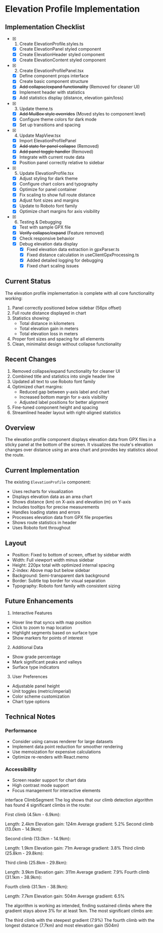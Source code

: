 # Elevation Profile Implementation

## Implementation Checklist

- [x] 1. Create ElevationProfile.styles.ts
  - [x] Create ElevationPanel styled component
  - [x] Create ElevationHeader styled component
  - [x] Create ElevationContent styled component

- [x] 2. Create ElevationProfilePanel.tsx
  - [x] Define component props interface
  - [x] Create basic component structure
  - [x] ~~Add collapse/expand functionality~~ (Removed for cleaner UI)
  - [x] Implement header with statistics
  - [x] Add statistics display (distance, elevation gain/loss)

- [x] 3. Update theme.ts
  - [x] ~~Add MuiBox style overrides~~ (Moved styles to component level)
  - [x] Configure theme colors for dark mode
  - [x] Set up transitions and spacing

- [x] 4. Update MapView.tsx
  - [x] Import ElevationProfilePanel
  - [x] ~~Add state for panel collapse~~ (Removed)
  - [x] ~~Add panel toggle handler~~ (Removed)
  - [x] Integrate with current route data
  - [x] Position panel correctly relative to sidebar

- [x] 5. Update ElevationProfile.tsx
  - [x] Adjust styling for dark theme
  - [x] Configure chart colors and typography
  - [x] Optimize for panel container
  - [x] Fix scaling to show full route distance
  - [x] Adjust font sizes and margins
  - [x] Update to Roboto font family
  - [x] Optimize chart margins for axis visibility

- [x] 6. Testing & Debugging
  - [x] Test with sample GPX file
  - [x] ~~Verify collapse/expand~~ (Feature removed)
  - [x] Check responsive behavior
  - [x] Debug elevation data display
    - [x] Fixed elevation data extraction in gpxParser.ts
    - [x] Fixed distance calculation in useClientGpxProcessing.ts
    - [x] Added detailed logging for debugging
    - [x] Fixed chart scaling issues

## Current Status
The elevation profile implementation is complete with all core functionality working:
1. Panel correctly positioned below sidebar (56px offset)
2. Full route distance displayed in chart
3. Statistics showing:
   - Total distance in kilometers
   - Total elevation gain in meters
   - Total elevation loss in meters
4. Proper font sizes and spacing for all elements
5. Clean, minimalist design without collapse functionality

## Recent Changes
1. Removed collapse/expand functionality for cleaner UI
2. Combined title and statistics into single header line
3. Updated all text to use Roboto font family
4. Optimized chart margins:
   - Reduced gap between y-axis label and chart
   - Increased bottom margin for x-axis visibility
   - Adjusted label positions for better alignment
5. Fine-tuned component height and spacing
6. Streamlined header layout with right-aligned statistics

## Overview
The elevation profile component displays elevation data from GPX files in a sticky panel at the bottom of the screen. It visualizes the route's elevation changes over distance using an area chart and provides key statistics about the route.

## Current Implementation
The existing `ElevationProfile` component:
- Uses recharts for visualization
- Displays elevation data as an area chart
- Shows distance (km) on X-axis and elevation (m) on Y-axis
- Includes tooltips for precise measurements
- Handles loading states and errors
- Processes elevation data from GPX file properties
- Shows route statistics in header
- Uses Roboto font throughout

## Layout
- Position: Fixed to bottom of screen, offset by sidebar width
- Width: Full viewport width minus sidebar
- Height: 220px total with optimized internal spacing
- Z-index: Above map but below sidebar
- Background: Semi-transparent dark background
- Border: Subtle top border for visual separation
- Typography: Roboto font family with consistent sizing

## Future Enhancements

1. Interactive Features
- Hover line that syncs with map position
- Click to zoom to map location
- Highlight segments based on surface type
- Show markers for points of interest

2. Additional Data
- Show grade percentage
- Mark significant peaks and valleys
- Surface type indicators

3. User Preferences
- Adjustable panel height
- Unit toggles (metric/imperial)
- Color scheme customization
- Chart type options

## Technical Notes

### Performance
- Consider using canvas renderer for large datasets
- Implement data point reduction for smoother rendering
- Use memoization for expensive calculations
- Optimize re-renders with React.memo

### Accessibility
- Screen reader support for chart data
- High contrast mode support
- Focus management for interactive elements


interface ClimbSegment 
The log shows that our climb detection algorithm has found 4 significant climbs in the route:

First climb (4.5km - 6.9km):

Length: 2.4km
Elevation gain: 124m
Average gradient: 5.2%
Second climb (13.0km - 14.9km):

Second climb (13.0km - 14.9km):

Length: 1.9km
Elevation gain: 71m
Average gradient: 3.8%
Third climb (25.8km - 29.8km):

Third climb (25.8km - 29.8km):

Length: 3.9km
Elevation gain: 311m
Average gradient: 7.9%
Fourth climb (31.1km - 38.9km):

Fourth climb (31.1km - 38.9km):

Length: 7.7km
Elevation gain: 504m
Average gradient: 6.5%

The algorithm is working as intended, finding sustained climbs where the gradient stays above 3% for at least 1km. The most significant climbs are:

The third climb with the steepest gradient (7.9%)
The fourth climb with the longest distance (7.7km) and most elevation gain (504m)